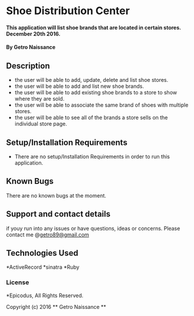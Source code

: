 # Shoe Distribution Center

#### This application will list shoe brands that are located in certain stores. December 20th 2016.

#### By Getro Naissance

## Description

* the user will be able to add, update, delete and list shoe stores.
* the user will be able to add and list new shoe brands.
* the user will be able to add existing shoe brands to a store to show where they are sold.
* the user will be able to associate the same brand of shoes with multiple stores.
* the user will be able to see all of the brands a store sells on the individual store page.

## Setup/Installation Requirements

* There are no setup/Installation Requirements in order to run this application.

## Known Bugs

There are no known bugs at the moment.

## Support and contact details

if youy run into any issues or have questions, ideas or concerns.  Please contact me @getro89@gmail.com

## Technologies Used

*ActiveRecord
*sinatra
*Ruby

### License

*Epicodus, All Rights Reserved.

Copyright (c) 2016 ** Getro Naissance **
